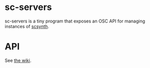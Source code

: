# sc-servers

sc-servers is a tiny program that exposes an OSC API for
managing instances of [scsynth](http://supercollider.github.io/).

# API

See [the wiki](https://github.com/scgolang/sc-servers/wiki/API).
